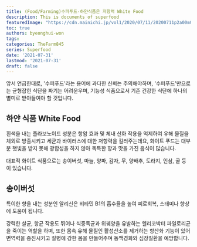 ```yaml
---
title: (Food/Farming)수퍼푸드-하얀식품은 저항력 White Food 
description: This is documents of superfood
featuredImage: "https://cdn.mainichi.jp/vol1/2020/07/11/20200711p2a00m0na011000p/6.jpg"
toc: true
authors: byeonghui-won
tags: 
categories: TheFarm845
series: Superfood
date: '2021-07-31'
lastmod: '2021-07-31'
draft: false
---
```


앞서 언급한대로, '수퍼푸드'라는 용어에 과다한 신뢰는 주의해야하며, '수퍼푸드'만으로는 균형잡힌 식단을 짜기는 어려운우며, 기능성 식품으로서 기존 건강한 식단에 하나의 별미로 받아들여야 할 것입니다. 

## 하얀 식품 White Food

흰색을 내는 플라보노이드 성분은 항암 효과 및 체내 산화 작용을 억제하여 유해 물질을 체외로 방출시키고 세균과 바이러스에 대한 저항력을 길러주는데요, 화이트 푸드는 대부분 햇빛을 받지 못해 광합성을 하지 않아 독특한 향과 맛을 가진 음식이 많습니다.

대표적 화이트 식품으로는 송이버섯, 마늘, 양파, 감자, 무, 양배추, 도라지, 인삼, 굴 등이 있습니다. 

## 송이버섯

특이한 향을 내는 성분인 알리신은 비타민 B1의 흡수율을 높여 피로회복, 스태미나 향상에 도움이 됩니다.

강력한 살균, 항균 작용도 뛰어나 식중독균과 위궤양을 유발하는 헬리코박터 파일로리균을 죽이는 역할을 하며, 또한 몸속 유해 물질인 활성산소를 제거하는 항산화 기능이 있어 면역력을 증진시키고 질병에 강한 몸을 만들어주며 동맥경화와 심장질환을 예방합니다.
